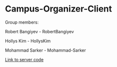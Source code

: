 # Campus-Organizer-Client

Group members:

Robert Bangiyev - RobertBangiyev

Hollys Kim - HollysKim

Mohammad Sarker - Mohammad-Sarker

[Link to server code](https://github.com/RobertBangiyev/Campus-Organizer-Server)
